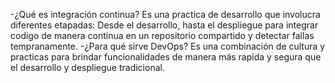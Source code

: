 -¿Qué es integración continua?
	Es una practica de desarrollo que involucra diferentes etapadas: Desde el desarrollo, hasta el despliegue para integrar codigo de manera continua en un repositorio compartido y detectar fallas tempranamente.
-¿Para qué sirve DevOps?
	Es una combinación de cultura y practicas para brindar funcionalidades de manera más rapida y segura que el desarrollo y despliegue tradicional.
